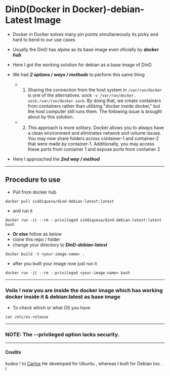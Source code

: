# DinD(Docker in Docker)-debian-Latest Image

- Docker in Docker solves many pin points simultaneously its picky and hard to bend to our use cases
- Usually the DinD has alpine as its base image even oficially by **_docker hub_**  
- Here I got the working solution for debian as a base image of DinD

- We had _**2 options / ways / methods**_ to perform this same thing
  - 1. Sharing the connection from the host system in `/var/run/docker` is one of the alternatives. sock `-v /var/run/docker. sock:/var/run/docker.sock`. By doing that, we create containers from containers rather than utilising "docker inside docker," but the host computer still runs them. The following issue is brought about by this solution.
  - 2. This approach is more solitary. Docker allows you to always have a clean environment and eliminates network and volume issues. You may now share folders across container-1 and container-2 that were made by container-1. Additionally, you may access these ports from container 1 and expose ports from container 2
- Here I approached the _**2nd way / method**_

<hr>

## Procedure to  use
- Pull from docker hub 
```
docker pull siddiquesa/dind-debian-latest:latest
```
- and run it
```
docker run -it --rm --privileged siddiquesa/dind-debian-latest:latest bash
```
- **Or else** follow as below 
- clone this repo / folder 
- change your directory to **_DinD-debian-latest_** 
```
docker build -t <your-image-name> .
```
- after you built your image now just run it 
```
docker run -it --rm --privileged <your-image-name> bash
```
<hr>

### Voila ! now you are inside the docker image which has working docker inside it & debian:latest as base image 

- To check which or what OS you have 
```
cat /etc/os-release
```
<hr>

### NOTE: The --privileged option lacks security.
<hr>

#### Credits
kudos ! to [Carlos](https://github.com/cruizba)
He developed for Ubuntu , whereas I built for Debian too . I 
